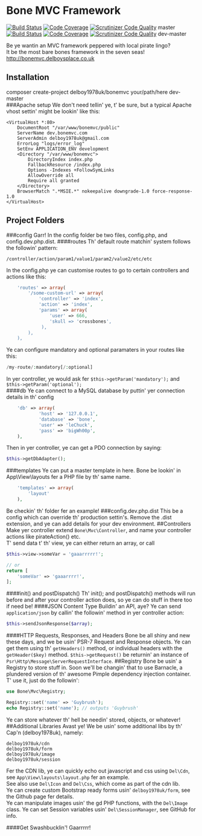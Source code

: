 Bone MVC Framework
==================
[![Build Status](https://travis-ci.org/delboy1978uk/bonemvc.png?branch=master)](https://travis-ci.org/delboy1978uk/bonemvc) [![Code Coverage](https://scrutinizer-ci.com/g/delboy1978uk/bonemvc/badges/coverage.png?b=master)](https://scrutinizer-ci.com/g/delboy1978uk/bonemvc/?branch=master) [![Scrutinizer Code Quality](https://scrutinizer-ci.com/g/delboy1978uk/bonemvc/badges/quality-score.png?b=master)](https://scrutinizer-ci.com/g/delboy1978uk/bonemvc/?branch=master) master<br />
[![Build Status](https://travis-ci.org/delboy1978uk/bonemvc.png?branch=dev-master)](https://travis-ci.org/delboy1978uk/bonemvc) [![Code Coverage](https://scrutinizer-ci.com/g/delboy1978uk/bonemvc/badges/coverage.png?b=dev-master)](https://scrutinizer-ci.com/g/delboy1978uk/bonemvc/?branch=dev-master) [![Scrutinizer Code Quality](https://scrutinizer-ci.com/g/delboy1978uk/bonemvc/badges/quality-score.png?b=dev-master)](https://scrutinizer-ci.com/g/delboy1978uk/bonemvc/?branch=dev-master) dev-master

Be ye wantin an MVC framework peppered with local pirate lingo?<br />
It be the most bare bones framework in the seven seas!<br />
http://bonemvc.delboysplace.co.uk

Installation
------------
composer create-project delboy1978uk/bonemvc your/path/here dev-master<br />
###Apache setup
We don't need tellin' ye, t' be sure, but a typical Apache vhost settin' might be lookin' like this:
```apacheconfig
<VirtualHost *:80>
    DocumentRoot "/var/www/bonemvc/public"
    ServerName dev.bonemvc.com
    ServerAdmin delboy1978uk@gmail.com
    ErrorLog "logs/error_log"
    SetEnv APPLICATION_ENV development
    <Directory "/var/www/bonemvc">
        DirectoryIndex index.php
        FallbackResource /index.php
        Options -Indexes +FollowSymLinks
        AllowOverride all
        Require all granted
    </Directory>
    BrowserMatch ".*MSIE.*" nokeepalive downgrade-1.0 force-response-1.0
</VirtualHost>
```
Project Folders
---------
###config
Garr! In the config folder be two files, config.php, and config.dev.php.dist.
####routes
Th' default route matchin' system follows the followin' pattern:
```
/controller/action/param1/value1/param2/value2/etc/etc
```
In the config.php ye can customise routes to go to certain controllers and actions like this:
```php
    'routes' => array(
        '/some-custom-url' => array(
            'controller' => 'index',
            'action' => 'index',
            'params' => array(
                'user' => 666,
                'skull => 'crossbones',
             ),
        ),
    ),
```
Ye can configure mandatory and optional paramaters in your routes like this:
```php
/my-route/:mandatory[/:optional]
```
In yer controller, ye would ask fer ```$this->getParam('mandatory');``` and ```$this->getParam('optional');```<br />
####db
Ye can connect to a MySQL database by puttin' yer connection details in th' config<br />
```php
    'db' => array(
            'host' => '127.0.0.1',
            'database' => 'bone',
            'user' => 'leChuck',
            'pass' => 'bigWh00p',
    ),
```
Then in yer controller, ye can get a PDO connection by saying:
```php
$this->getDbAdapter();
```
###templates
Ye can put a master template in here. Bone be lookin' in App\View\layouts fer a PHP file by th' same name.
```php
    'templates' => array(
        'layout'
    ),
```
Be checkin' th' folder fer an example!
###config.dev.php.dist
This be a config which can override th' production settin's. Remove the .dist extension, and ye can add details for your dev environment. 
##Controllers
Make yer controller extend ```Bone\Mvc\Controller```, and name your controller actions like pirateAction() etc.<br />
T' send data t' th' view, ye can either return an array, or call 
```php
$this->view->someVar = 'gaaarrrrr!';

// or
return [
    'someVar' => 'gaaarrrr!',    
];
```
####init() and postDispatch()
Th' init(); and postDispatch() methods will run before and after your controller action does, so ye can do stuff in 
there too if need be!
####JSON Content Type
Buildin' an API, aye? Ye can send ```application/json``` by callin' the followin' method in yer controller action:
```php
$this->sendJsonResponse($array);
```
####HTTP Requests, Responses, and Headers
Bone be all shiny and new these days, and we be usin' PSR-7 Request and Response objects. Ye can get them using th' 
```getHeaders()``` method, or individual headers with the ```getHeader($key)``` method. ```$this->getRequest()``` be 
returnin' an instance of ```Psr\Http\Message\ServerRequestInterface```.
##Registry
Bone be usin' a Registry to store stuff in. Soon we'll be changin' that to use Barnacle, a plundered version of th' 
awesome Pimple dependency injection container. T' use it, just do the followin':
```php
use Bone\Mvc\Registry;

Registry::set('name' => 'Guybrush');
echo Registry::set('name'); // outputs 'Guybrush'
```
Ye can store whatever th' hell be needin' stored, objects, or whatever!
##Additional Libraries
Avast ye! We be usin' some additional libs by th' Cap'n (delboy1978uk), namely:
```
delboy1978uk/cdn
delboy1978uk/form
delboy1978uk/image
delboy1978uk/session
```
Fer the CDN lib, ye can quickly echo out javascript and css using ```Del\Cdn```, see ```App\View\layouts\layout.php``` fer an example.<br />
See also use ```Del\Icon``` and ```Del\Css```, which come as part of the cdn lib.<br />
Ye can create custom Bootstrap ready forms usin' ```delboy1978uk/form```, see the Github page fer details.<br />
Ye can manipulate images usin' the gd PHP functions, with the ```Del\Image``` class.
Ye can set Session variables usin' ```Del\SessionManager```, see GitHub for info.

####Get Swashbucklin'! Gaarrrrr!
